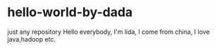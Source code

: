 # hello-world-by-dada
just any repository
Hello everybody, I'm lida, I come from china, I love java,hadoop etc.
